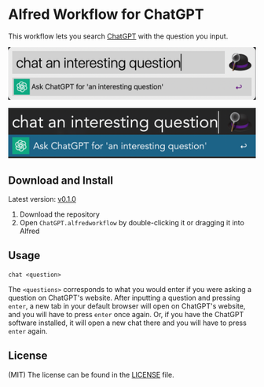 # Alfred Workflow for ChatGPT
This workflow lets you search [ChatGPT](https://chatgpt.com/) with the question you input. 

![Alfred interface with light theme](include/search-example-light.png)

![Alfred interface with dark theme](include/search-example-dark.png)

## Download and Install
Latest version: [v0.1.0](https://github.com/simeg/alfred-workflow-chatgpt/archive/master.zip)

1. Download the repository
2. Open `ChatGPT.alfredworkflow` by double-clicking it or dragging it into Alfred

## Usage
```
chat <question>
```
The `<questions>` corresponds to what you would enter if you were asking a question on ChatGPT's website. After inputting a question and pressing `enter`, a new tab in your default browser will open on ChatGPT's website, and you will have to press `enter` once again. Or, if you have the ChatGPT software installed, it will open a new chat there and you will have to press `enter` again.

## License
(MIT) The license can be found in the [LICENSE](LICENSE.md) file.

